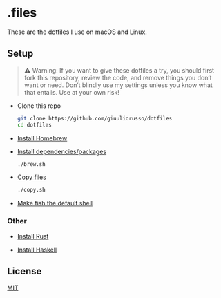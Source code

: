 # .files

These are the dotfiles I use on macOS and Linux.

## Setup

> ⚠️ Warning: If you want to give these dotfiles a try, you should first fork this repository, review the code, and remove things you don’t want or need. Don’t blindly use my settings unless you know what that entails. Use at your own risk!

- Clone this repo

  ```bash
  git clone https://github.com/giuuliorusso/dotfiles
  cd dotfiles
  ```

- [Install Homebrew](https://brew.sh)

- [Install dependencies/packages](./brew.sh)

  ```bash
  ./brew.sh
  ```

- [Copy files](./copy.sh)

  ```bash
  ./copy.sh
  ```

- [Make fish the default shell](https://fishshell.com/docs/current/faq.html#how-do-i-make-fish-my-default-shell)

### Other

- [Install Rust](https://www.rust-lang.org/tools/install)

- [Install Haskell](https://www.haskell.org/ghcup/)

## License

[MIT](./LICENSE)

